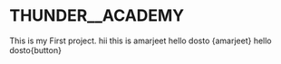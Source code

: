 # THUNDER__ACADEMY
This is my First project.
hii this is amarjeet
hello dosto {amarjeet}
hello dosto{button}

